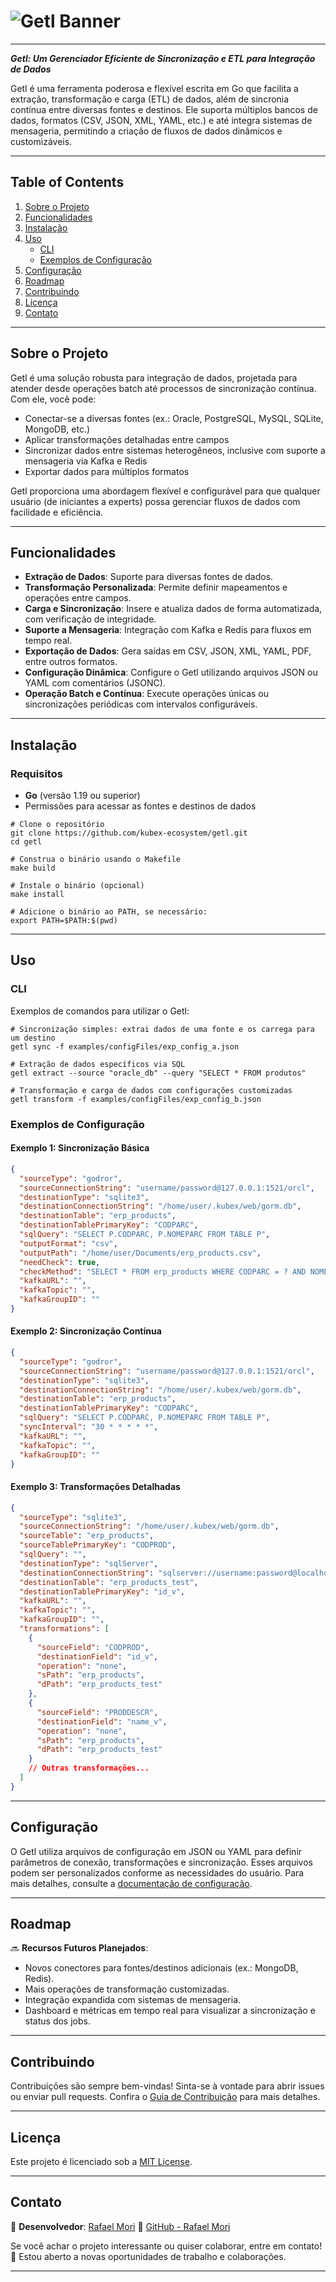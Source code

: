 # ![Getl Banner](./assets/getl_banner.png)

---

***Getl: Um Gerenciador Eficiente de Sincronização e ETL para Integração de Dados***

Getl é uma ferramenta poderosa e flexível escrita em Go que facilita a extração, transformação e carga (ETL) de dados, além de sincronia contínua entre diversas fontes e destinos. Ele suporta múltiplos bancos de dados, formatos (CSV, JSON, XML, YAML, etc.) e até integra sistemas de mensageria, permitindo a criação de fluxos de dados dinâmicos e customizáveis.

---

## **Table of Contents**

1. [Sobre o Projeto](#sobre-o-projeto)
2. [Funcionalidades](#funcionalidades)
3. [Instalação](#instalação)
4. [Uso](#uso)
    - [CLI](#cli)
    - [Exemplos de Configuração](#exemplos-de-configuração)
5. [Configuração](#configuração)
6. [Roadmap](#roadmap)
7. [Contribuindo](#contribuindo)
8. [Licença](#licença)
9. [Contato](#contato)

---

## **Sobre o Projeto**

Getl é uma solução robusta para integração de dados, projetada para atender desde operações batch até processos de sincronização contínua. Com ele, você pode:

- Conectar-se a diversas fontes (ex.: Oracle, PostgreSQL, MySQL, SQLite, MongoDB, etc.)
- Aplicar transformações detalhadas entre campos
- Sincronizar dados entre sistemas heterogêneos, inclusive com suporte a mensageria via Kafka e Redis
- Exportar dados para múltiplos formatos

Getl proporciona uma abordagem flexível e configurável para que qualquer usuário (de iniciantes a experts) possa gerenciar fluxos de dados com facilidade e eficiência.

---

## **Funcionalidades**

- **Extração de Dados**: Suporte para diversas fontes de dados.
- **Transformação Personalizada**: Permite definir mapeamentos e operações entre campos.
- **Carga e Sincronização**: Insere e atualiza dados de forma automatizada, com verificação de integridade.
- **Suporte a Mensageria**: Integração com Kafka e Redis para fluxos em tempo real.
- **Exportação de Dados**: Gera saídas em CSV, JSON, XML, YAML, PDF, entre outros formatos.
- **Configuração Dinâmica**: Configure o Getl utilizando arquivos JSON ou YAML com comentários (JSONC).
- **Operação Batch e Contínua**: Execute operações únicas ou sincronizações periódicas com intervalos configuráveis.

---

## **Instalação**

### Requisitos

- **Go** (versão 1.19 ou superior)
- Permissões para acessar as fontes e destinos de dados

```shell
# Clone o repositório
git clone https://github.com/kubex-ecosystem/getl.git
cd getl

# Construa o binário usando o Makefile
make build

# Instale o binário (opcional)
make install

# Adicione o binário ao PATH, se necessário:
export PATH=$PATH:$(pwd)
```

---

## **Uso**

### CLI

Exemplos de comandos para utilizar o Getl:

```shell
# Sincronização simples: extrai dados de uma fonte e os carrega para um destino
getl sync -f examples/configFiles/exp_config_a.json

# Extração de dados específicos via SQL
getl extract --source "oracle_db" --query "SELECT * FROM produtos"

# Transformação e carga de dados com configurações customizadas
getl transform -f examples/configFiles/exp_config_b.json
```

### Exemplos de Configuração

#### **Exemplo 1: Sincronização Básica**

```json
{
  "sourceType": "godror",
  "sourceConnectionString": "username/password@127.0.0.1:1521/orcl",
  "destinationType": "sqlite3",
  "destinationConnectionString": "/home/user/.kubex/web/gorm.db",
  "destinationTable": "erp_products",
  "destinationTablePrimaryKey": "CODPARC",
  "sqlQuery": "SELECT P.CODPARC, P.NOMEPARC FROM TABLE P",
  "outputFormat": "csv",
  "outputPath": "/home/user/Documents/erp_products.csv",
  "needCheck": true,
  "checkMethod": "SELECT * FROM erp_products WHERE CODPARC = ? AND NOMEPARC = ?",
  "kafkaURL": "",
  "kafkaTopic": "",
  "kafkaGroupID": ""
}
```

#### **Exemplo 2: Sincronização Contínua**

```json
{
  "sourceType": "godror",
  "sourceConnectionString": "username/password@127.0.0.1:1521/orcl",
  "destinationType": "sqlite3",
  "destinationConnectionString": "/home/user/.kubex/web/gorm.db",
  "destinationTable": "erp_products",
  "destinationTablePrimaryKey": "CODPARC",
  "sqlQuery": "SELECT P.CODPARC, P.NOMEPARC FROM TABLE P",
  "syncInterval": "30 * * * * *",
  "kafkaURL": "",
  "kafkaTopic": "",
  "kafkaGroupID": ""
}
```

#### **Exemplo 3: Transformações Detalhadas**

```json
{
  "sourceType": "sqlite3",
  "sourceConnectionString": "/home/user/.kubex/web/gorm.db",
  "sourceTable": "erp_products",
  "sourceTablePrimaryKey": "CODPROD",
  "sqlQuery": "",
  "destinationType": "sqlServer",
  "destinationConnectionString": "sqlserver://username:password@localhost:1433?database=my_db_test&encrypt=disable&trustservercertificate=true",
  "destinationTable": "erp_products_test",
  "destinationTablePrimaryKey": "id_v",
  "kafkaURL": "",
  "kafkaTopic": "",
  "kafkaGroupID": "",
  "transformations": [
    {
      "sourceField": "CODPROD",
      "destinationField": "id_v",
      "operation": "none",
      "sPath": "erp_products",
      "dPath": "erp_products_test"
    },
    {
      "sourceField": "PRODDESCR",
      "destinationField": "name_v",
      "operation": "none",
      "sPath": "erp_products",
      "dPath": "erp_products_test"
    }
    // Outras transformações...
  ]
}
```

---

## **Configuração**

O Getl utiliza arquivos de configuração em JSON ou YAML para definir parâmetros de conexão, transformações e sincronização. Esses arquivos podem ser personalizados conforme as necessidades do usuário. Para mais detalhes, consulte a [documentação de configuração](https://github.com/kubex-ecosystem/getl/README.md#configuration-file).

---

## **Roadmap**

🔜 **Recursos Futuros Planejados**:

- Novos conectores para fontes/destinos adicionais (ex.: MongoDB, Redis).
- Mais operações de transformação customizadas.
- Integração expandida com sistemas de mensageria.
- Dashboard e métricas em tempo real para visualizar a sincronização e status dos jobs.

---

## **Contribuindo**

Contribuições são sempre bem-vindas!
Sinta-se à vontade para abrir issues ou enviar pull requests.
Confira o [Guia de Contribuição](CONTRIBUTING.md) para mais detalhes.

---

## **Licença**

Este projeto é licenciado sob a [MIT License](LICENSE).

---

## **Contato**

💌 **Desenvolvedor**: [Rafael Mori](mailto:faelmori@gmail.com)
💼 [GitHub - Rafael Mori](https://github.com/faelmori)

Se você achar o projeto interessante ou quiser colaborar, entre em contato!
💼 Estou aberto a novas oportunidades de trabalho e colaborações.

---

